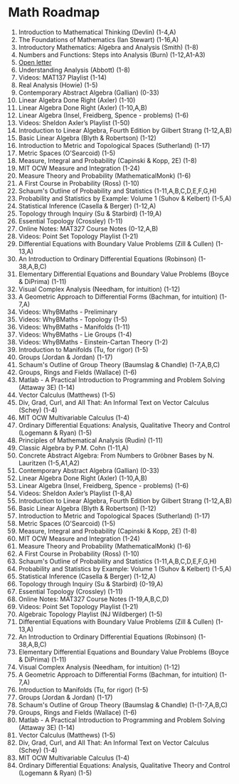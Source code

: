 # Math Roadmap

1. Introduction to Mathematical Thinking (Devlin) (1-4,A)
2. The Foundations of Mathematics (Ian Stewart) (1-16,A)
3. Introductory Mathematics: Algebra and Analysis (Smith) (1-8)
4. Numbers and Functions: Steps into Analysis (Burn) (1-12,A1-A3)
5. [Open letter](http://assets.press.princeton.edu/chapters/s10825.pdf)
6. Understanding Analysis (Abbott) (1-8)
7. Videos: MAT137 Playlist (1-14)
8. Real Analysis (Howie) (1-5)
9. Contemporary Abstract Algebra (Gallian) (0-33)
10. Linear Algebra Done Right (Axler) (1-10)
11. Linear Algebra Done Right (Axler) (1-10,A,B)
12. Linear Algebra (Insel, Freidberg, Spence - problems) (1-6)
13. Videos: Sheldon Axler’s Playlist (1-50)
14. Introduction to Linear Algebra, Fourth Edition by Gilbert Strang (1-12,A,B)
15. Basic Linear Algebra (Blyth & Robertson) (1-12)
16. Introduction to Metric and Topological Spaces (Sutherland) (1-17)
17. Metric Spaces (O'Searcoid) (1-5)
18. Measure, Integral and Probability (Capinski & Kopp, 2E) (1-8)
19. MIT OCW Measure and Integration (1-24)
20. Measure Theory and Probability (MathematicalMonk) (1-6)
21. A First Course in Probability (Ross) (1-10)
22. Schaum's Outline of Probability and Statistics (1-11,A,B,C,D,E,F,G,H)
23. Probability and Statistics by Example: Volume 1 (Suhov & Kelbert) (1-5,A)
24. Statistical Inference (Casella & Berger) (1-12,A)
25. Topology through Inquiry (Su & Starbird) (1-19,A)
26. Essential Topology (Crossley) (1-11)
27. Online Notes: MAT327 Course Notes (0-12,A,B)
28. Videos: Point Set Topology Playlist (1-21)
29. Differential Equations with Boundary Value Problems (Zill & Cullen) (1-13,A)
30. An Introduction to Ordinary Differential Equations (Robinson) (1-38,A,B,C)
31. Elementary Differential Equations and Boundary Value Problems (Boyce & DiPrima) (1-11)
32. Visual Complex Analysis (Needham, for intuition) (1-12)
33. A Geometric Approach to Differential Forms (Bachman, for intuition) (1-7,A)
34. Videos: WhyBMaths - Preliminary
35. Videos: WhyBMaths - Topology (1-5)
36. Videos: WhyBMaths - Manifolds (1-11)
37. Videos: WhyBMaths - Lie Groups (1-4)
38. Videos: WhyBMaths - Einstein-Cartan Theory (1-2)
39. Introduction to Manifolds (Tu, for rigor) (1-5)
40. Groups (Jordan & Jordan) (1-17)
41. Schaum's Outline of Group Theory (Baumslag & Chandle) (1-7,A,B,C)
42. Groups, Rings and Fields (Wallace) (1-6)
43. Matlab - A Practical Introduction to Programming and Problem Solving (Attaway 3E) (1-14)
44. Vector Calculus (Matthews) (1-5)
45. Div, Grad, Curl, and All That: An Informal Text on Vector Calculus (Schey) (1-4)
46. MIT OCW Multivariable Calculus (1-4)
47. Ordinary Differential Equations: Analysis, Qualitative Theory and Control (Logemann & Ryan) (1-5)
48. Principles of Mathematical Analysis (Rudin) (1-11)
49. Classic Algebra by P.M. Cohn (1-11,A)
50. Concrete Abstract Algebra: From Numbers to Gröbner Bases by N. Lauritzen (1-5,A1,A2)
51. Contemporary Abstract Algebra (Gallian) (0-33)
52. Linear Algebra Done Right (Axler) (1-10,A,B)
53. Linear Algebra (Insel, Freidberg, Spence - problems) (1-6)
54. Videos: Sheldon Axler’s Playlist (1-8,A)
55. Introduction to Linear Algebra, Fourth Edition by Gilbert Strang (1-12,A,B)
56. Basic Linear Algebra (Blyth & Robertson) (1-12)
57. Introduction to Metric and Topological Spaces (Sutherland) (1-17)
58. Metric Spaces (O'Searcoid) (1-5)
59. Measure, Integral and Probability (Capinski & Kopp, 2E) (1-8)
60. MIT OCW Measure and Integration (1-24)
61. Measure Theory and Probability (MathematicalMonk) (1-6)
62. A First Course in Probability (Ross) (1-10)
63. Schaum's Outline of Probability and Statistics (1-11,A,B,C,D,E,F,G,H)
64. Probability and Statistics by Example: Volume 1 (Suhov & Kelbert) (1-5,A)
65. Statistical Inference (Casella & Berger) (1-12,A)
66. Topology through Inquiry (Su & Starbird) (0-19,A)
67. Essential Topology (Crossley) (1-11)
68. Online Notes: MAT327 Course Notes (1-19,A,B,C,D)
69. Videos: Point Set Topology Playlist (1-21)
70. Algebraic Topology Playlist (NJ Wildberger) (1-5)
71. Differential Equations with Boundary Value Problems (Zill & Cullen) (1-13,A)
72. An Introduction to Ordinary Differential Equations (Robinson) (1-38,A,B,C)
73. Elementary Differential Equations and Boundary Value Problems (Boyce & DiPrima) (1-11)
74. Visual Complex Analysis (Needham, for intuition) (1-12)
75. A Geometric Approach to Differential Forms (Bachman, for intuition) (1-7,A)
76. Introduction to Manifolds (Tu, for rigor) (1-5)
77. Groups (Jordan & Jordan) (1-17)
78. Schaum's Outline of Group Theory (Baumslag & Chandle) (1-(1-7,A,B,C)
79. Groups, Rings and Fields (Wallace) (1-6)
80. Matlab - A Practical Introduction to Programming and Problem Solving (Attaway 3E) (1-14)
81. Vector Calculus (Matthews) (1-5)
82. Div, Grad, Curl, and All That: An Informal Text on Vector Calculus (Schey) (1-4)
83. MIT OCW Multivariable Calculus (1-4)
84. Ordinary Differential Equations: Analysis, Qualitative Theory and Control (Logemann & Ryan) (1-5)